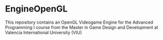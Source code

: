 # EngineOpenGL
This repository contains an OpenGL Videogame Engine for the Advanced Programming I course from the Master in Game Design and Development at Valencia International University (VIU)
